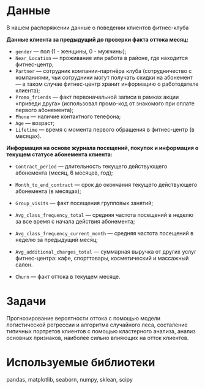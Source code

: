 # Данные
В нашем распоряжении данные о поведении клиентов фитнес-клуба

**Данные клиента за предыдущий до проверки факта оттока месяц:**
* `gender` — пол (1 - женщины, 0 - мужчины);
* `Near_Location` — проживание или работа в районе, где находится фитнес-центр;
* `Partner` — сотрудник компании-партнёра клуба (сотрудничество с компаниями, чьи сотрудники могут получать скидки на абонемент — в таком случае фитнес-центр хранит информацию о работодателе клиента);
* `Promo_friends` — факт первоначальной записи в рамках акции «приведи друга» (использовал промо-код от знакомого при оплате первого абонемента);
* `Phone` — наличие контактного телефона;
* `Age` — возраст;
* `Lifetime` — время с момента первого обращения в фитнес-центр (в месяцах).

**Информация на основе журнала посещений, покупок и информация о текущем статусе абонемента клиента:**
* `Contract_period` — длительность текущего действующего абонемента (месяц, 6 месяцев, год);
* `Month_to_end_contract` — срок до окончания текущего действующего абонемента (в месяцах);
* `Group_visits` — факт посещения групповых занятий;
* `Avg_class_frequency_total` — средняя частота посещений в неделю за все время с начала действия абонемента;
* `Avg_class_frequency_current_month` — средняя частота посещений в неделю за предыдущий месяц;
* `Avg_additional_charges_total` — суммарная выручка от других услуг фитнес-центра: кафе, спорттовары, косметический и массажный салон.

* `Churn` — факт оттока в текущем месяце.

# Задачи
Прогнозирование вероятности оттока с помощью модели логистической регрессии и алгоритма случайного леса, состаление типичных портретов клиентов с помощью кластерного анализа, анализ основных признаков, наиболее сильно влияющих на отток клиентов.

# Используемые библиотеки
pandas, matplotlib, seaborn, numpy, sklean, scipy
